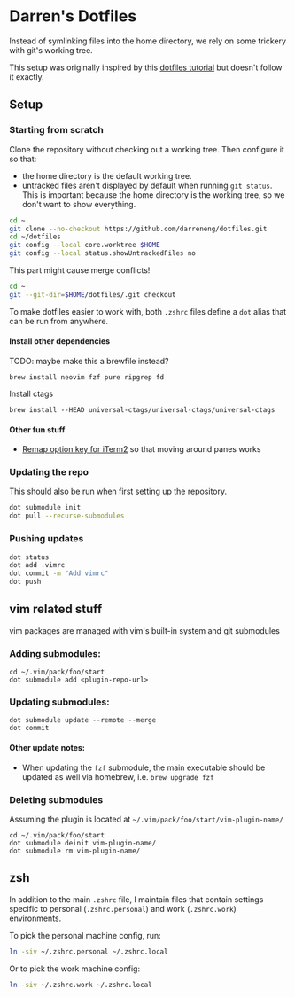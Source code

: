 # Darren's Dotfiles

Instead of symlinking files into the home directory, we rely on some trickery with git's working tree.

This setup was originally inspired by this [dotfiles tutorial](https://www.atlassian.com/git/tutorials/dotfiles) but doesn't follow it exactly.

## Setup

### Starting from scratch

Clone the repository without checking out a working tree. Then configure it so that:

- the home directory is the default working tree.
- untracked files aren't displayed by default when running `git status`. This is important because the home directory is the working tree, so we don't want to show everything.

```sh
cd ~
git clone --no-checkout https://github.com/darreneng/dotfiles.git
cd ~/dotfiles
git config --local core.worktree $HOME
git config --local status.showUntrackedFiles no
```

This part might cause merge conflicts!

```sh
cd ~
git --git-dir=$HOME/dotfiles/.git checkout
```

To make dotfiles easier to work with, both `.zshrc` files define a `dot` alias that can be run from anywhere.

#### Install other dependencies

TODO: maybe make this a brewfile instead?
```
brew install neovim fzf pure ripgrep fd
```

Install ctags
```
brew install --HEAD universal-ctags/universal-ctags/universal-ctags
```

#### Other fun stuff

- [Remap option key for iTerm2](https://iterm2.com/faq.html) so that moving around panes works

### Updating the repo

This should also be run when first setting up the repository.

```sh
dot submodule init
dot pull --recurse-submodules
```

### Pushing updates

```sh
dot status
dot add .vimrc
dot commit -m "Add vimrc"
dot push
```

## vim related stuff

vim packages are managed with vim's built-in system and git submodules

### Adding submodules:

```
cd ~/.vim/pack/foo/start
dot submodule add <plugin-repo-url>
```

### Updating submodules:

```
dot submodule update --remote --merge
dot commit
```

#### Other update notes:

- When updating the `fzf` submodule, the main executable should be updated as well via homebrew, i.e. `brew upgrade fzf`

### Deleting submodules

Assuming the plugin is located at `~/.vim/pack/foo/start/vim-plugin-name/`

```
cd ~/.vim/pack/foo/start
dot submodule deinit vim-plugin-name/
dot submodule rm vim-plugin-name/
```

## zsh

In addition to the main `.zshrc` file, I maintain files that contain settings specific to personal (`.zshrc.personal`) and work (`.zshrc.work`) environments.

To pick the personal machine config, run:
```sh
ln -siv ~/.zshrc.personal ~/.zshrc.local
```

Or to pick the work machine config:
```sh
ln -siv ~/.zshrc.work ~/.zshrc.local
```
